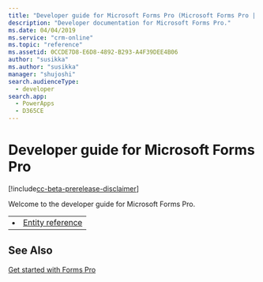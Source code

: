 ```yaml
---
title: "Developer guide for Microsoft Forms Pro (Microsoft Forms Pro | Dynamics 365 for Customer Engagement)| MicrosoftDocs"
description: "Developer documentation for Microsoft Forms Pro."
ms.date: 04/04/2019
ms.service: "crm-online"
ms.topic: "reference"
ms.assetid: 0CCDE7D8-E6D8-4892-B293-A4F39DEE4B06
author: "susikka"
ms.author: "susikka"
manager: "shujoshi"
search.audienceType: 
  - developer
search.app: 
  - PowerApps
  - D365CE
---
```

# Developer guide for Microsoft Forms Pro

[!include[cc-beta-prerelease-disclaimer](../includes/cc-beta-prerelease-disclaimer.md)]

Welcome to the developer guide for Microsoft Forms Pro.

<table>
<tr><td>
<li><a href="forms-pro-reference.md">Entity reference</a></li>
</td></tr>
</table>

## See Also

[Get started with Forms Pro](../get-started.md)